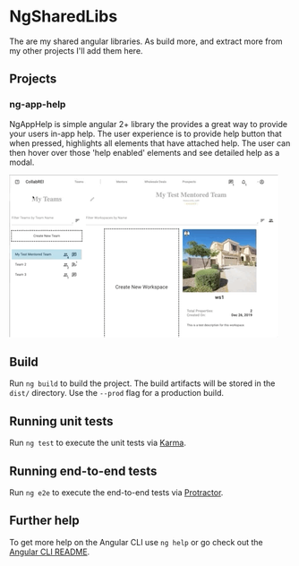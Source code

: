 # NgSharedLibs

The are my shared angular libraries.  As build more, and extract more from my other projects I'll add them here.


## Projects
### ng-app-help
NgAppHelp is simple angular 2+ library the provides a great way to provide your users in-app help.  The user experience is to provide help button that when pressed, highlights all elements that have attached help.  The user can then hover over those 'help enabled' elements and see detailed help as a modal.

![Demo Image](https://github.com/JeffPlummer/ng-shared-libs/blob/master/projects/ng-app-help/assets/help_demo.gif)



## Build

Run `ng build` to build the project. The build artifacts will be stored in the `dist/` directory. Use the `--prod` flag for a production build.

## Running unit tests

Run `ng test` to execute the unit tests via [Karma](https://karma-runner.github.io).

## Running end-to-end tests

Run `ng e2e` to execute the end-to-end tests via [Protractor](http://www.protractortest.org/).

## Further help

To get more help on the Angular CLI use `ng help` or go check out the [Angular CLI README](https://github.com/angular/angular-cli/blob/master/README.md).
